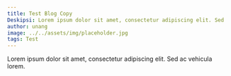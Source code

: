 ```yaml
---
title: Test Blog Copy
Deskipsi: Lorem ipsum dolor sit amet, consectetur adipiscing elit. Sed ac vehicula lorem.
author: unang
image: ../../assets/img/placeholder.jpg
tags: Test
---
```


Lorem ipsum dolor sit amet, consectetur adipiscing elit. Sed ac vehicula lorem.

